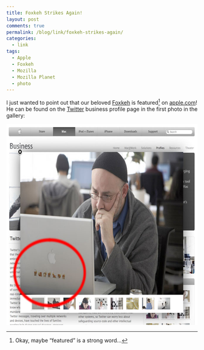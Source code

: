 ```yaml
---
title: Foxkeh Strikes Again!
layout: post
comments: true
permalink: /blog/link/foxkeh-strikes-again/
categories:
  - link
tags:
  - Apple
  - Foxkeh
  - Mozilla
  - Mozilla Planet
  - photo
---
```

I just wanted to point out that our beloved [Foxkeh][1] is featured[^1] on [apple.com][2]! He can be found on the [Twitter][3] business profile page in the first photo in the gallery:

<img src="/static/uploads/2009/05/foxkeh.jpg" alt="foxkeh.jpg" border="0" width="650" height="528" />

[^1]:    
    Okay, maybe &#8220;featured&#8221; is a strong word&#8230;

 [1]: http://foxkeh.jp/
 [2]: http://www.apple.com/
 [3]: http://www.apple.com/business/profiles/twitter/